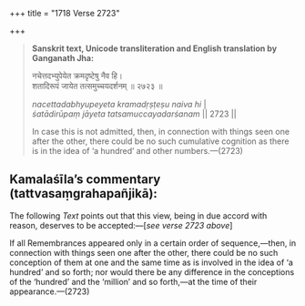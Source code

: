+++
title = "1718 Verse 2723"

+++
> **Sanskrit text, Unicode transliteration and English translation by Ganganath Jha:** 
>
> नचेत्तदभ्युपेयेत क्रमदृष्टेषु नैव हि।  
> शतादिरूपं जायेत तत्समुच्चयदर्शनम् ॥ २७२३ ॥ 
>
> *nacettadabhyupeyeta kramadṛṣṭeṣu naiva hi* \|  
> *śatādirūpaṃ jāyeta tatsamuccayadarśanam* \|\| 2723 \|\| 
>
> In case this is not admitted, then, in connection with things seen one after the other, there could be no such cumulative cognition as there is in the idea of ‘a hundred’ and other numbers.—(2723)



## Kamalaśīla’s commentary (tattvasaṃgrahapañjikā):

The following *Text* points out that this view, being in due accord with reason, deserves to be accepted:—[*see verse 2723 above*]

If all Remembrances appeared only in a certain order of sequence,—then, in connection with things seen one after the other, there could be no such conception of them at one and the same time as is involved in the idea of ‘a hundred’ and so forth; nor would there be any difference in the conceptions of the ‘hundred’ and the ‘million’ and so forth,—at the time of their appearance.—(2723)


